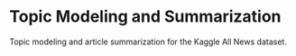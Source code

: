 # Topic Modeling and Summarization
Topic modeling and article summarization for the Kaggle All News dataset.
